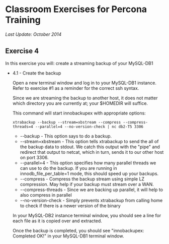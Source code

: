 # Classroom Exercises for Percona Training
###### Last Update: October 2014

## Exercise 4

In this exercise you will: create a streaming backup of your MySQL-DB1

* 4.1 - Create the backup

  Open a new terminal window and log in to your MySQL-DB1 instance. Refer to exercise #1 as a reminder for the correct ssh syntax.

  Since we are streaming the backup to another host, it does not matter which directory you are currently at; your $HOMEDIR will suffice.
  
  This command will start innobackupex with appropriate options:
  
  `xtrabackup --backup --stream=xbstream --compress --compress-threads=4 --parallel=4 --no-version-check | nc db2-T5 3306`
  
  * --backup - This option says to do a backup.
  * --stream=xbstream - This option tells xtrabackup to send the all of the backup data to stdout. We catch this output with the "pipe" and redirect that output to netcat, which in turn, sends it to our other host on port 3306.
  * --parallel=4 - This option specifies how many parallel threads we can use to do the backup. If you are running in innodb_file_per_table=1 mode, this should speed up your backups.
  * --compress - Compress the backup stream using simple LZ compression. May help if your backup must stream over a WAN.
  * --compress-threads - Since we are backing up parallel, it will help to also compress in parallel
  * --no-version-check - Simply prevents xtrabackup from calling home to check if there is a newer version of the binary
  
  In your MySQL-DB2 instance terminal window, you should see a line for each file as it is copied over and extracted.
  
  Once the backup is completed, you should see "innobackupex: Completed OK!" in your MySQL-DB1 terminal window.
